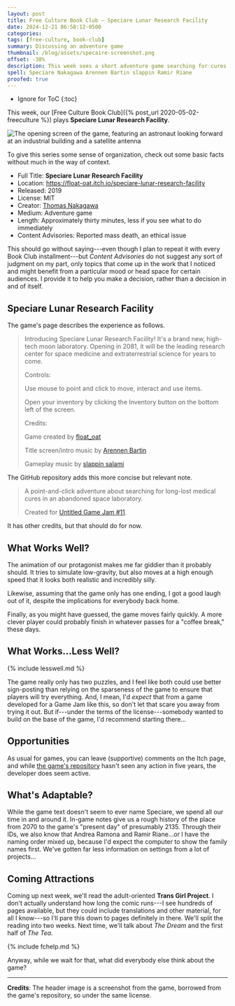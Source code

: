 ```yaml
---
layout: post
title: Free Culture Book Club — Speciare Lunar Research Facility
date: 2024-12-21 06:58:12-0500
categories:
tags: [free-culture, book-club]
summary: Discussing an adventure game
thumbnail: /blog/assets/specaire-screenshot.png
offset: -38%
description: This week sees a short adventure game searching for cures for diseases in space.
spell: Speciare Nakagawa Arennen Bartin slappin Ramir Riane
proofed: true
---
```


* Ignore for ToC
{:toc}

This week, our [Free Culture Book Club]({% post_url 2020-05-02-freeculture %}) plays **Speciare Lunar Research Facility**.

![The opening screen of the game, featuring an astronaut looking forward at an industrial building and a satellite antenna](/blog/assets/specaire-screenshot.png "No, we never discover why the Moon has no craters")

To give this series some sense of organization, check out some basic facts without much in the way of context.

 * Full Title:  **Speciare Lunar Research Facility**
 * Location:  <https://float-oat.itch.io/speciare-lunar-research-facility>
 * Released:  2019
 * License:  MIT
 * Creator:  [Thomas Nakagawa](https://thomasnakagawa.com/)
 * Medium:  Adventure game
 * Length:  Approximately thirty minutes, less if you see what to do immediately
 * Content Advisories:  Reported mass death, an ethical issue

This should go without saying---even though I plan to repeat it with every Book Club installment---but *Content Advisories* do not suggest any sort of judgment on my part, only topics that come up in the work that I noticed and might benefit from a particular mood or head space for certain audiences.  I provide it to help you make a decision, rather than a decision in and of itself.

## Speciare Lunar Research Facility

The game's page describes the experience as follows.

 > Introducing Speciare Lunar Research Facility! It's a brand new, high-tech moon laboratory. Opening in 2081, it will be the leading research center for space medicine and extraterrestrial science for years to come. 
 >
 > Controls:
 >
 > Use mouse to point and click to move, interact and use items.
 >
 > Open your inventory by clicking the Inventory button on the bottom left of the screen.
 >
 > Credits:
 >
 > Game created by [float\_oat](https://float-oat.itch.io/)
 >
 > Title screen/intro music by [Arennen Bartin](https://m.youtube.com/channel/UCmhzdFbZBPphPs-Pf8pjBzg)
 >
 > Gameplay music by [slappin salami](https://soundcloud.com/marshymashedamelon)

The GitHub repository adds this more concise but relevant note.

 > A point-and-click adventure about searching for long-lost medical cures in an abandoned space laboratory.
 >
 > Created for [Untitled Game Jam #11](https://itch.io/jam/untitled-game-jam-11).

It has other credits, but that should do for now.

## What Works Well?

The animation of our protagonist makes me far giddier than it probably should.  It tries to simulate low-gravity, but also moves at a high enough speed that it looks both realistic and incredibly silly.

Likewise, assuming that the game only has one ending, I got a good laugh out of it, despite the implications for everybody back home.

Finally, as you might have guessed, the game moves fairly quickly.  A more clever player could probably finish in whatever passes for a "coffee break," these days.

## What Works...Less Well?

{% include lesswell.md %}

The game really only has two puzzles, and I feel like both could use better sign-posting than relying on the sparseness of the game to ensure that players will try everything.  And, I mean, I'd *expect* that from a game developed for a Game Jam like this, so don't let that scare you away from trying it out.  But if---under the terms of the license---somebody wanted to build on the base of the game, I'd recommend starting there...

## Opportunities

As usual for games, you can leave (supportive) comments on the Itch page, and while [the game's repository](https://github.com/thomasnakagawa/Speciare-Lunar-Research-Facility) hasn't seen any action in five years, the developer does seem active.

## What's Adaptable?

While the game text doesn't seem to ever name Speciare, we spend all our time in and around it.  In-game notes give us a rough history of the place from 2070 to the game's "present day" of presumably 2135.  Through their IDs, we also know that Andrea Ramona and Ramir Riane...or I have the naming order mixed up, because I'd expect the computer to show the family names first.  We've gotten far less information on settings from a lot of projects...

## Coming Attractions

Coming up next week, we'll read the adult-oriented **Trans Girl Project**.  I don't actually understand how long the comic runs---I see hundreds of pages available, but they could include translations and other material, for all I know---so I'll pare this down to pages definitely in there.  We'll split the reading into two weeks.  Next time, we'll talk about *The Dream* and the first half of *The Tea*.

{% include fchelp.md %}

Anyway, while we wait for that, what did everybody else think about the game?

* * *

**Credits**:  The header image is a screenshot from the game, borrowed from the game's repository, so under the same license.
